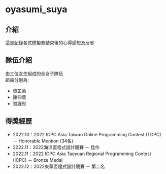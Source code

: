 # oyasumi_suya

## 介紹
這是紀錄各式模擬賽結束後的心得感想及反省

## 隊伍介紹
由三位女生組成的全女子隊伍<br>
組員分別為:
- 黎芷柔
- 陳伸蓉
- 賀謹彤

## 得獎經歷
- 2022.10：2022 ICPC Asia Taiwan Online Programming Contest (TOPC) － Honorable Mention (34名)
- 2022.11：2022海洋盃程式設計競賽 － 佳作
- 2022.11：2022 ICPC Asia Taoyuan Regional Programming Contest (ICPC) － Bronze Medal
- 2022.12：2022東華盃程式設計競賽 － 第二名
